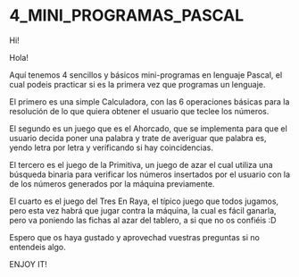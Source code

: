 # 4_MINI_PROGRAMAS_PASCAL

Hi!

Hola!

Aquí tenemos 4 sencillos y básicos mini-programas en lenguaje Pascal, el cual podeis practicar si es la primera vez que programas un lenguaje.

El primero es una simple Calculadora, con las 6 operaciones básicas para la resolución de lo que quiera obtener el usuario que teclee los números.

El segundo es un juego que es el Ahorcado, que se implementa para que el usuario decida poner una palabra y trate de averiguar que palabra es, yendo letra por letra y verificando si hay coincidencias.

El tercero es el juego de la Primitiva, un juego de azar el cual utiliza una búsqueda binaria para verificar los números insertados por el usuario con la de los números generados por la máquina previamente.

El cuarto es el juego del Tres En Raya, el típico juego que todos jugamos, pero esta vez habrá que jugar contra la máquina, la cual es fácil ganarla, pero va poniendo las fichas al azar del tablero, a si que no os confiéis :D

Espero que os haya gustado y aprovechad vuestras preguntas si no entendeis algo.

ENJOY IT!
